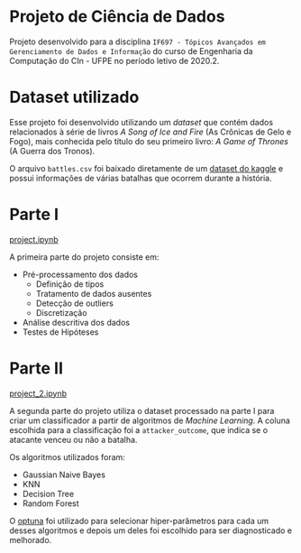 # Projeto de Ciência de Dados

Projeto desenvolvido para a disciplina `IF697 - Tópicos Avançados em Gerenciamento de Dados e Informação` do curso de Engenharia da Computação do CIn - UFPE no período letivo de 2020.2.


# Dataset utilizado

Esse projeto foi desenvolvido utilizando um _dataset_ que contém dados relacionados à série de livros _A Song of Ice and Fire_ (As Crônicas de Gelo e Fogo), mais conhecida pelo título do seu primeiro livro: _A Game of Thrones_ (A Guerra dos Tronos).

O arquivo `battles.csv` foi baixado diretamente de um [dataset do kaggle](https://www.kaggle.com/mylesoneill/game-of-thrones) e possui informações de várias batalhas que ocorrem durante a história.


# Parte I

[project.ipynb](./project.ipynb)

A primeira parte do projeto consiste em:
- Pré-processamento dos dados
  - Definição de tipos
  - Tratamento de dados ausentes
  - Detecção de outliers
  - Discretização
- Análise descritiva dos dados
- Testes de Hipóteses


# Parte II

[project_2.ipynb](./project_2.ipynb)

A segunda parte do projeto utiliza o dataset processado na parte I para criar um classificador a partir de algoritmos de _Machine Learning_. A coluna escolhida para a classificação foi a `attacker_outcome`, que indica se o atacante venceu ou não a batalha.

Os algoritmos utilizados foram:
- Gaussian Naive Bayes
- KNN
- Decision Tree
- Random Forest

O [optuna](https://optuna.org/) foi utilizado para selecionar hiper-parâmetros para cada um desses algoritmos e depois um deles foi escolhido para ser diagnosticado e melhorado.
